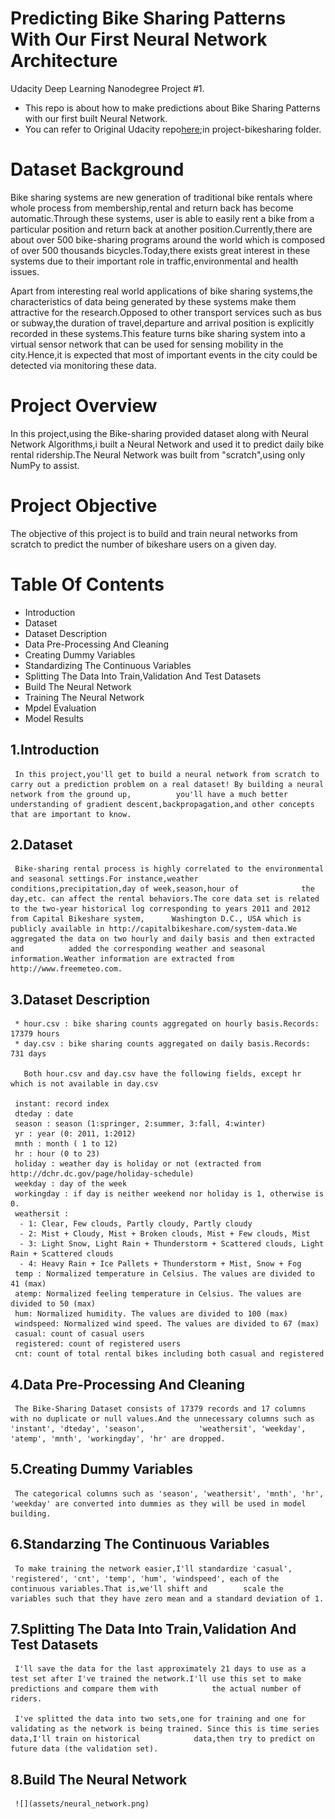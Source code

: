 # Predicting Bike Sharing Patterns With Our First Neural Network Architecture

Udacity Deep Learning Nanodegree Project #1.

* This repo is about how to make predictions about Bike Sharing Patterns with our first built Neural Network.
* You can refer to Original Udacity repo[here](https://github.com/udacity/deep-learning-v2-pytorch);in project-bikesharing folder.

# Dataset Background

Bike sharing systems are new generation of traditional bike rentals where whole process from membership,rental and return back has become automatic.Through these systems, user is able to easily rent a bike from a particular position and return back at another position.Currently,there are about over 500 bike-sharing programs around the world which is composed of over 500 thousands bicycles.Today,there exists great interest in these systems due to their important role in traffic,environmental and health issues.

Apart from interesting real world applications of bike sharing systems,the characteristics of data being generated by these systems make them attractive for the research.Opposed to other transport services such as bus or subway,the duration of travel,departure and arrival position is explicitly recorded in these systems.This feature turns bike sharing system into a virtual sensor network that can be used for sensing mobility in the city.Hence,it is expected that most of important events in the city could be detected via monitoring these data.

# Project Overview

In this project,using the Bike-sharing provided dataset along with Neural Network Algorithms,i built a Neural Network and used it to predict daily bike rental ridership.The Neural Network was built from "scratch",using only NumPy to assist.

# Project Objective

The objective of this project is to build and train neural networks from scratch to predict the number of bikeshare users on a given day.

# Table Of Contents

* Introduction
* Dataset
* Dataset Description 
* Data Pre-Processing And Cleaning
* Creating Dummy Variables
* Standardizing The Continuous Variables
* Splitting The Data Into Train,Validation And Test Datasets
* Build The Neural Network
* Training The Neural Network
* Mpdel Evaluation
* Model Results

## 1.Introduction
     
     In this project,you'll get to build a neural network from scratch to carry out a prediction problem on a real dataset! By building a neural network from the ground up,          you'll have a much better understanding of gradient descent,backpropagation,and other concepts that are important to know.
     
## 2.Dataset

     Bike-sharing rental process is highly correlated to the environmental and seasonal settings.For instance,weather conditions,precipitation,day of week,season,hour of              the day,etc. can affect the rental behaviors.The core data set is related to the two-year historical log corresponding to years 2011 and 2012 from Capital Bikeshare system,      Washington D.C., USA which is publicly available in http://capitalbikeshare.com/system-data.We aggregated the data on two hourly and daily basis and then extracted and          added the corresponding weather and seasonal information.Weather information are extracted from http://www.freemeteo.com.
     
## 3.Dataset Description

     * hour.csv : bike sharing counts aggregated on hourly basis.Records: 17379 hours
     * day.csv : bike sharing counts aggregated on daily basis.Records: 731 days
     
	   Both hour.csv and day.csv have the following fields, except hr which is not available in day.csv

     instant: record index
     dteday : date
     season : season (1:springer, 2:summer, 3:fall, 4:winter)
     yr : year (0: 2011, 1:2012)
     mnth : month ( 1 to 12)
     hr : hour (0 to 23)
     holiday : weather day is holiday or not (extracted from http://dchr.dc.gov/page/holiday-schedule)
     weekday : day of the week
     workingday : if day is neither weekend nor holiday is 1, otherwise is 0.
     weathersit :
      - 1: Clear, Few clouds, Partly cloudy, Partly cloudy
      - 2: Mist + Cloudy, Mist + Broken clouds, Mist + Few clouds, Mist
      - 3: Light Snow, Light Rain + Thunderstorm + Scattered clouds, Light Rain + Scattered clouds
      - 4: Heavy Rain + Ice Pallets + Thunderstorm + Mist, Snow + Fog
     temp : Normalized temperature in Celsius. The values are divided to 41 (max)
     atemp: Normalized feeling temperature in Celsius. The values are divided to 50 (max)
     hum: Normalized humidity. The values are divided to 100 (max)
     windspeed: Normalized wind speed. The values are divided to 67 (max)
     casual: count of casual users
     registered: count of registered users
     cnt: count of total rental bikes including both casual and registered

## 4.Data Pre-Processing And Cleaning

     The Bike-Sharing Dataset consists of 17379 records and 17 columns with no duplicate or null values.And the unnecessary columns such as 'instant', 'dteday', 'season',            'weathersit', 'weekday', 'atemp', 'mnth', 'workingday', 'hr' are dropped. 
     
## 5.Creating Dummy Variables

     The categorical columns such as 'season', 'weathersit', 'mnth', 'hr', 'weekday' are converted into dummies as they will be used in model building.

## 6.Standarzing The Continuous Variables   

     To make training the network easier,I'll standardize 'casual', 'registered', 'cnt', 'temp', 'hum', 'windspeed', each of the continuous variables.That is,we'll shift and        scale the variables such that they have zero mean and a standard deviation of 1.
     
## 7.Splitting The Data Into Train,Validation And Test Datasets

     I'll save the data for the last approximately 21 days to use as a test set after I've trained the network.I'll use this set to make predictions and compare them with            the actual number of riders.
     
     I've splitted the data into two sets,one for training and one for validating as the network is being trained. Since this is time series data,I'll train on historical            data,then try to predict on future data (the validation set).
  
## 8.Build The Neural Network

     ![](assets/neural_network.png)
 

